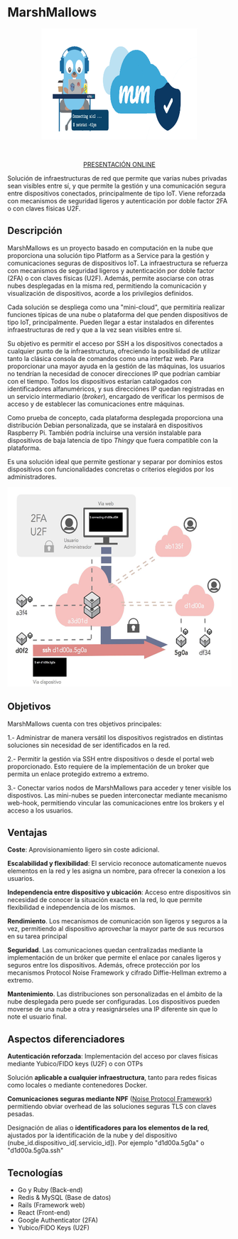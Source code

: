 # MarshMallows

<p align="center">
  <img width="350" height="250" src="docs/assets/img/mm_brand.png">
</p>
<br>

<p align="center">
  <a href="https://slides.com/alvarvrandkode/mmallows/fullscreen?token=s_VTj2I7">PRESENTACIÓN ONLINE</a>
</p>


Solución de infraestructuras de red que permite que varias nubes privadas sean visibles entre sí, y que permite la gestión y una comunicación segura entre dispositivos conectados, principalmente de tipo IoT. Viene reforzada con mecanismos de seguridad ligeros y autenticación por doble factor 2FA o con claves físicas U2F.

## Descripción
MarshMallows es un proyecto basado en computación en la nube que proporciona una solución tipo Platform as a Service para la gestión y comunicaciones seguras de dispositivos IoT. La infraestructura se refuerza con mecanismos de seguridad ligeros y autenticación por doble factor (2FA) o con claves físicas (U2F). Además, permite asociarse con otras nubes desplegadas en la misma red, permitiendo la comunicación y visualización de dispositivos, acorde a los privilegios definidos.

Cada solución se despliega como una "mini-cloud", que permitiría realizar funciones típicas de una nube o plataforma del que penden dispositivos de tipo IoT, principalmente. Pueden llegar a estar instalados en diferentes infraestructuras de red y que a la vez sean visibles entre sí.

Su objetivo es permitir el acceso por SSH a los dispositivos conectados a cualquier punto de la infraestructura, ofreciendo la posibilidad de utilizar tanto la clásica consola de comandos como una interfaz web. Para proporcionar una mayor ayuda en la gestión de las máquinas, los usuarios no tendrían la necesidad de conocer direcciones IP que podrían cambiar con el tiempo. Todos los dispositivos estarían catalogados con identificadores alfanuméricos, y sus direcciónes IP quedan registradas en un servicio intermediario (_broker_), encargado de verificar los permisos de acceso y de establecer las comunicaciones entre máquinas.

Como prueba de concepto, cada plataforma desplegada proporciona una distribución Debian personalizada, que se instalará en dispositivos Raspberry Pi. También podría incluirse una versión instalable para dispositivos de baja latencia de tipo _Thingy_ que fuera compatible con la plataforma.

Es una solución ideal que permite gestionar y separar por dominios estos dispositivos con funcionalidades concretas o criterios elegidos por los administradores.

<p align="center">
  <img  height="450" src="docs/assets/img/infr_schema.png">
</p>


## Objetivos
MarshMallows cuenta con tres objetivos principales:

1.- Administrar de manera versátil los dispositivos registrados en distintas soluciones sin necesidad de ser identificados en la red.

2.- Permitir la gestión via SSH entre dispositivos o desde el portal web proporcionado. Esto requiere de la implementación de un broker que permita un enlace protegido extremo a extremo.

3.- Conectar varios nodos de MarshMallows para acceder y tener visible los dispostivos. Las mini-nubes se pueden interconectar mediante mecanismo web-hook, permitiendo vincular las comunicaciones entre los brokers y el acceso a los usuarios.


## Ventajas
**Coste**: Aprovisionamiento ligero sin coste adicional.

**Escalabilidad y flexibilidad**: El servicio reconoce automaticamente nuevos elementos en la red y les asigna un nombre, para ofrecer la conexion a los usuarios.

**Independencia entre dispositivo y ubicación**: Acceso entre dispositivos sin necesidad de conocer la situación exacta en la red, lo que permite flexibilidad e independencia de los mismos.

**Rendimiento**. Los mecanismos de comunicación son ligeros y seguros a la vez, permitiendo al dispositivo aprovechar la mayor parte de sus recursos en su tarea principal

**Seguridad**. Las comunicaciones quedan centralizadas mediante la implementación de un bróker que permite el enlace por canales ligeros y seguros entre los dispositivos. Además, ofrece protección por los mecanismos Protocol Noise Framework y cifrado Diffie-Hellman extremo a extremo.

**Mantenimiento**. Las distribuciones son personalizadas en el ámbito de la nube desplegada pero puede ser configuradas. Los dispositivos pueden moverse de una nube a otra y reasignárseles una IP diferente sin que lo note el usuario final.


## Aspectos diferenciadores
**Autenticación reforzada**: Implementación del acceso por claves físicas mediante Yubico/FIDO keys (U2F) o con OTPs

Solución **aplicable a cualquier infraestructura**, tanto para redes fisicas como locales o mediante contenedores Docker.

**Comunicaciones seguras mediante NPF** ([Noise Protocol Framework](http://www.noiseprotocol.org/)) permitiendo obviar overhead de las soluciones seguras TLS con claves pesadas.

Designación de alias o **identificadores para los elementos de la red**,  ajustados por la identificación de la nube y del dispositivo (nube_id.dispositivo_id[.servicio_id]). Por ejemplo "d1d00a.5g0a" o "d1d00a.5g0a.ssh"


## Tecnologías
- Go y Ruby (Back-end)
- Redis & MySQL (Base de datos)
- Rails (Framework web)
- React (Front-end)
- Google Authenticator (2FA)
- Yubico/FIDO Keys (U2F)
